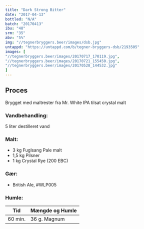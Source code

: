 ```yaml
---
title: "Dark Strong Bitter"
date: "2017-04-13"
bottled: "N/A"
batch: "20170413"
ibu: "48"
srm: "35"
abv: "5%"
img: "//tegnerbryggers.beer/images/dsb.jpg"
untappd: "https://untappd.com/b/tegner-bryggers-dsb/2193505"
images: [
"//tegnerbryggers.beer/images/20170717_170119.jpg",
"//tegnerbryggers.beer/images/20170721_155450.jpg",
"//tegnerbryggers.beer/images/20170528_144532.jpg"
]
---
```


## Proces

Brygget med maltrester fra Mr. White IPA tilsat crystal malt

### Vandbehandling:

5 liter destilleret vand

### Malt:

* 3 kg Fuglsang Pale malt
* 1,5 kg Pilsner
* 1 kg Crystal Rye (200 EBC)

### Gær:

* British Ale, #WLP005

### Humle:

| Tid     | Mængde og Humle |
| ------- | --------------- |
| 60 min. | 36 g. Magnum    |
